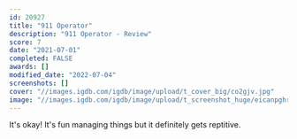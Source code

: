 ```yaml
---
id: 20927
title: "911 Operator"
description: "911 Operator - Review"
score: 7
date: "2021-07-01"
completed: FALSE
awards: []
modified_date: "2022-07-04"
screenshots: []
cover: "//images.igdb.com/igdb/image/upload/t_cover_big/co2gjv.jpg"
image: "//images.igdb.com/igdb/image/upload/t_screenshot_huge/eicanpghrups6wq7u5wp.jpg"
---
```

It's okay! It's fun managing things but it definitely gets reptitive.